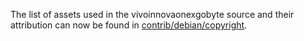 The list of assets used in the vivoinnovaonexgobyte source and their attribution can now be found in [contrib/debian/copyright](../contrib/debian/copyright).
